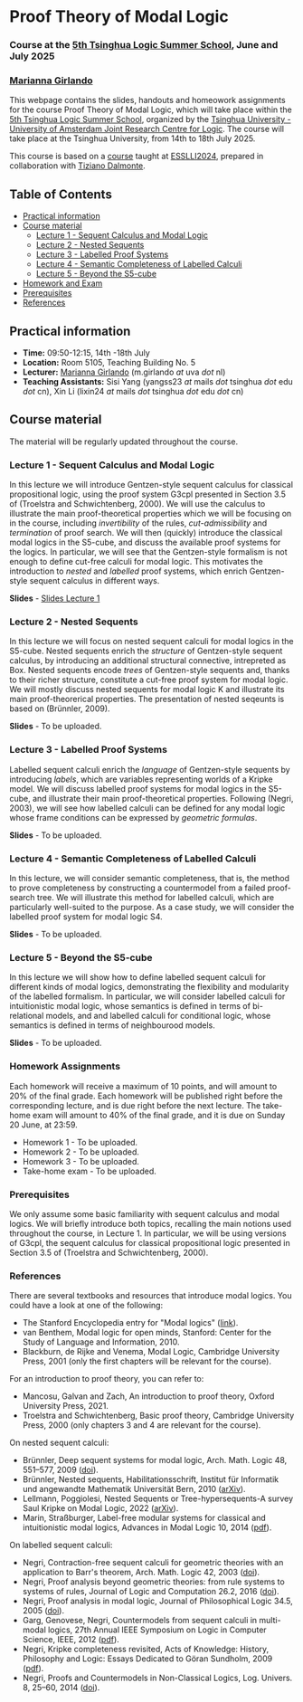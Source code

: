 # Proof Theory of Modal Logic
### Course at the [5th Tsinghua Logic Summer School](https://tsinghualogic.net/JRC/toss/), June and July 2025
### [Marianna Girlando](https://www.mariannagirlando.com/Girlando.html)



This webpage contains the slides, handouts and homeowork assignments for the course Proof Theory of Modal Logic, which will take place within the [5th Tsinghua Logic Summer School](https://tsinghualogic.net/JRC/toss/), organized by the [Tsinghua University - University of Amsterdam Joint Research Centre for Logic](https://tsinghualogic.net/JRC/). The course will take place at the Tsinghua University, from 14th to 18th July 2025.

This course is based on a [course](https://esslli24-pfthml.github.io/esslli24PfThML.github.io/) taught at [ESSLLI2024](https://2024.esslli.eu/), prepared in collaboration with [Tiziano Dalmonte](https://dev-www.unibz.it/en/faculties/engineering/academic-staff/person/47069-tiziano-dalmonte).


## Table of Contents
- [Practical information](#info)
- [Course material ](#material)
  - [Lecture 1 - Sequent Calculus and Modal Logic ](#lecture-1---sequent-calculus-and-modal-logic-)
  - [Lecture 2 - Nested Sequents ](#lecture-2---nested-sequents-)
  - [Lecture 3 - Labelled Proof Systems ](#lecture-3---labelled-proof-systems-)
  - [Lecture 4 - Semantic Completeness of Labelled Calculi  ](#lecture-4---semantic-completeness-of-labelled-calculi--)
  - [Lecture 5 - Beyond the S5-cube ](#lecture-5---beyond-the-s5-cube-)
- [Homework and Exam ](#homework-assignments-)
- [Prerequisites ](#prerequisites-)
- [References ](#references-)

## Practical information <a name="info"></a>
- **Time:** 09:50-12:15, 14th -18th July 
- **Location:** Room 5105, Teaching Building No. 5
- **Lecturer:** [Marianna Girlando](https://www.mariannagirlando.com/Girlando.html) (m.girlando _at_ uva _dot_ nl)
- **Teaching Assistants:** Sisi Yang (yangss23 _at_ mails _dot_ tsinghua _dot_ edu _dot_ cn), Xin Li (lixin24 _at_ mails _dot_ tsinghua _dot_ edu _dot_ cn)


## Course material <a name="material"></a>
The material will be regularly updated throughout the course.

### Lecture 1 - Sequent Calculus and Modal Logic <a name="l1"></a>
In this lecture we will introduce Gentzen-style sequent calculus for classical propositional logic, using the proof system G3cpl presented in Section 3.5 of (Troelstra and Schwichtenberg, 2000). We will use the calculus to illustrate the main proof-theoretical properties which we will be focusing on in the course, including *invertibility* of the rules, *cut-admissibility* and *termination* of proof search. We will then (quickly) introduce the classical modal logics in the S5-cube, and discuss the available proof systems for the logics. In particular, we will see that the Gentzen-style formalism is not enough to define cut-free calculi for modal logic. This motivates the introduction to *nested* and *labelled* proof systems, which enrich Gentzen-style sequent calculus in different ways.


**Slides** - [Slides Lecture 1](lectures/lecture_1_toss25_draw.pdf)

### Lecture 2 - Nested Sequents <a name="l2"></a>
In this lecture we will focus on nested sequent calculi for modal logics in the S5-cube. Nested sequents enrich the *structure* of Gentzen-style sequent calculus, by introducing an additional structural connective, intrepreted as Box. Nested sequents encode *trees* of Gentzen-style sequents and, thanks to their richer structure, constitute a cut-free proof system for modal logic. We will mostly discuss nested sequents for modal logic K and illustrate its main proof-theorerical properties.
The presentation of nested seqeunts is based on (Brünnler, 2009).


**Slides** - To be uploaded.



### Lecture 3 - Labelled Proof Systems <a name="l3"></a>
Labelled sequent calculi enrich the *language* of  Gentzen-style sequents by introducing *labels*, which are variables representing worlds of a Kripke model. We will discuss labelled proof systems for modal logics in the S5-cube, and illustrate their main proof-theoretical properties. Following (Negri, 2003), we will see how labelled calculi can be defined for any modal logic whose frame conditions can be expressed by *geometric formulas*.  

**Slides** - To be uploaded.



### Lecture 4 - Semantic Completeness of Labelled Calculi  <a name="l4"></a>
In this lecture, we will consider semantic completeness, that is, the method to prove completeness by constructing a countermodel from a failed proof-search tree. We will illustrate this method for labelled calculi, which are particularly well-suited to the purpose. As a case study, we will consider the labelled proof system for modal logic S4.

**Slides** - To be uploaded.



### Lecture 5 - Beyond the S5-cube <a name="l5"></a>
In this lecture we will show how to define labelled sequent calculi for different kinds of modal logics, demonstrating the flexibility and modularity of the labelled formalism. In particular, we will consider labelled calculi for intuitionistic modal logic, whose semantics is defined in terms of bi-relational models, and
and labelled calculi for conditional logic, whose semantics is defined in terms of neighbourood models.

**Slides** - To be uploaded.



### Homework Assignments <a name="homs"></a> 
Each homework will receive a maximum of 10 points, and will amount to 20% of the final grade. Each homework will be published right before the corresponding 
lecture, and is due right before the next lecture. 
The take-home exam will amount to 40% of the final grade, and it is due on Sunday 20 June, at 23:59.  
- Homework 1 - To be uploaded.
- Homework 2 - To be uploaded.
- Homework 3 - To be uploaded.
- Take-home exam - To be uploaded.


### Prerequisites <a name="pre"></a>
We only assume some basic familiarity with sequent calculus and modal logics. We will briefly introduce both topics, recalling the main notions used throughout the course, in Lecture 1. In particular, we will be using versions of G3cpl, the sequent calculus for classical propositional logic presented in Section 3.5 of (Troelstra and Schwichtenberg, 2000).


### References <a name="refs"></a>
There are several textbooks and resources that introduce modal logics. You could have a look at one of the following:
- The Stanford Encyclopedia entry for "Modal logics" ([link](https://seop.illc.uva.nl/entries/logic-modal/)).
- van Benthem, Modal logic for open minds, Stanford: Center for the Study of Language and Information, 2010.
- Blackburn, de Rijke and Venema, Modal Logic, Cambridge University Press, 2001 (only the first chapters will be relevant for the course).

For an introduction to proof theory, you can refer to:
- Mancosu, Galvan and Zach, An introduction to proof theory, Oxford University Press, 2021.
- Troelstra and Schwichtenberg, Basic proof theory, Cambridge University Press, 2000 (only chapters 3 and 4 are relevant for the course).

On nested sequent calculi:
- Brünnler, Deep sequent systems for modal logic, Arch. Math. Logic 48, 551–577, 2009 ([doi](https://link.springer.com/article/10.1007/s00153-009-0137-3)).
- Brünnler, Nested sequents, Habilitationsschrift, Institut für Informatik und angewandte Mathematik Universität Bern, 2010 ([arXiv](https://arxiv.org/abs/1004.1845)).
- Lellmann, Poggiolesi, Nested Sequents or Tree-hypersequents-A survey Saul Kripke on Modal Logic, 2022 ([arXiv](https://hal.science/hal-03590537/)).
- Marin, Straßburger, Label-free modular systems for classical and intuitionistic modal logics, Advances in Modal Logic 10, 2014 ([pdf](http://www.aiml.net/volumes/volume10/Marin-Strassburger.pdf)).


On labelled sequent calculi:
- Negri, Contraction-free sequent calculi for geometric theories with an application to Barr's theorem, Arch. Math. Logic 42, 2003 ([doi](https://link.springer.com/article/10.1007/s001530100124)).
- Negri, Proof analysis beyond geometric theories: from rule systems to systems of rules, Journal of Logic and Computation 26.2, 2016 ([doi](https://academic.oup.com/logcom/article-abstract/26/2/513/2579508?login=false)).
- Negri, Proof analysis in modal logic, Journal of Philosophical Logic 34.5, 2005 ([doi](https://link.springer.com/article/10.1007/s10992-005-2267-3)).
- Garg, Genovese, Negri, Countermodels from sequent calculi in multi-modal logics, 27th Annual IEEE Symposium on Logic in Computer Science, IEEE, 2012 ([pdf](https://people.mpi-sws.org/~dg/papers/lics12.pdf)).
- Negri, Kripke completeness revisited, Acts of Knowledge: History, Philosophy and Logic: Essays Dedicated to Göran Sundholm, 2009 ([pdf](https://www.mv.helsinki.fi/home/negri/gkcrev.pdf)).
- Negri, Proofs and Countermodels in Non-Classical Logics, Log. Univers. 8, 25–60, 2014 ([doi](https://link.springer.com/article/10.1007/s11787-014-0097-1)).
